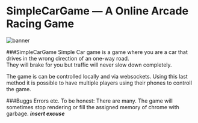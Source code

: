 # SimpleCarGame — A Online Arcade Racing Game
![banner](http://joep.pieterbos.me/git/banner.png)

###SimpleCarGame
Simple Car game is a game where you are a car that drives in the wrong direction of an one-way road. <br /> They will brake for you but traffic will never slow down completely.

The game is can be controlled locally and via websockets. Using this last method it is possible to have multiple players using their phones to controll the game.

###Buggs Errors etc.
To be honest: There are many. The game will sometimes stop rendering or fill the assigned memory of chrome with garbage. <i>****insert excuse****</i>
